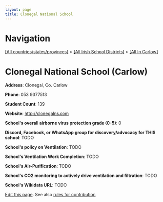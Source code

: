 ```yaml
---
layout: page
title: Clonegal National School
---
```

# Navigation

[[All countries/states/provinces]](../../..) > [[All Irish School Districts]](../..) > [[All In Carlow]](..)

# Clonegal National School (Carlow)

**Address**: Clonegal, Co. Carlow

**Phone**: 053 9377513

**Student Count**: 139

**Website**: <http://clonegalns.com>

**School's overall airborne virus protection grade (0-5)**: 0

**Discord, Facebook, or WhatsApp group for discovery/advocacy for THIS school**: TODO

**School's policy on Ventilation**: TODO

**School's Ventilation Work Completion**: TODO

**School's Air-Purification**: TODO

**School's CO2 monitoring to actively drive ventilation and filtration**: TODO

**School's Wikidata URL**: TODO


[Edit this page](https://github.com/ventilate-schools/Ireland/edit/main/./Carlow/Clonegal_National_School.md). See also [rules for contribution](../../../contribution-rules/)